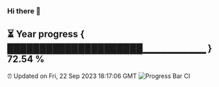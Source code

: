 ### Hi there 👋
⏳ Year progress { █████████████████████▁▁▁▁▁▁▁▁▁ } 72.54 %
---
⏰ Updated on Fri, 22 Sep 2023 18:17:06 GMT
![Progress Bar CI](https://github.com/liununu/liununu/workflows/Progress%20Bar%20CI/badge.svg)
